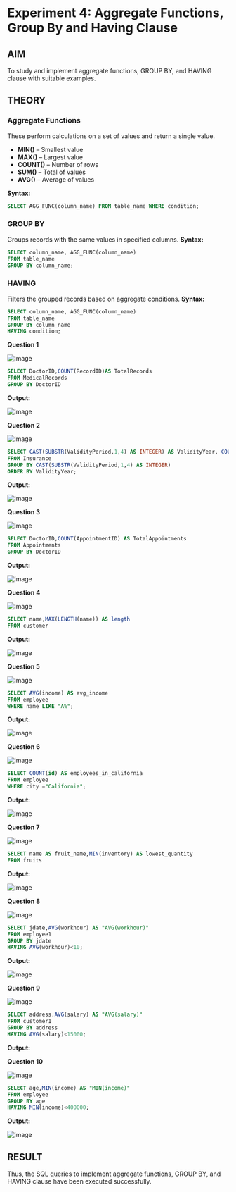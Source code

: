 # Experiment 4: Aggregate Functions, Group By and Having Clause

## AIM
To study and implement aggregate functions, GROUP BY, and HAVING clause with suitable examples.

## THEORY

### Aggregate Functions
These perform calculations on a set of values and return a single value.

- **MIN()** – Smallest value  
- **MAX()** – Largest value  
- **COUNT()** – Number of rows  
- **SUM()** – Total of values  
- **AVG()** – Average of values

**Syntax:**
```sql
SELECT AGG_FUNC(column_name) FROM table_name WHERE condition;
```
### GROUP BY
Groups records with the same values in specified columns.
**Syntax:**
```sql
SELECT column_name, AGG_FUNC(column_name)
FROM table_name
GROUP BY column_name;
```
### HAVING
Filters the grouped records based on aggregate conditions.
**Syntax:**
```sql
SELECT column_name, AGG_FUNC(column_name)
FROM table_name
GROUP BY column_name
HAVING condition;
```

**Question 1**

![image](https://github.com/user-attachments/assets/62055eb0-48cc-42a7-a900-f7ab05c795c1)

```sql
SELECT DoctorID,COUNT(RecordID)AS TotalRecords
FROM MedicalRecords 
GROUP BY DoctorID
```

**Output:**

![image](https://github.com/user-attachments/assets/a5f4c2ed-9300-407e-8184-8ccc11a08750)

**Question 2**

![image](https://github.com/user-attachments/assets/518db1a6-af55-40b7-8414-6c8f854c4aea)

```sql
SELECT CAST(SUBSTR(ValidityPeriod,1,4) AS INTEGER) AS ValidityYear, COUNT(DISTINCT PatientID) AS TotalPatients
FROM Insurance
GROUP BY CAST(SUBSTR(ValidityPeriod,1,4) AS INTEGER)
ORDER BY ValidityYear;
```

**Output:**

![image](https://github.com/user-attachments/assets/ba3871c5-8783-4664-a689-d198338920bf)

**Question 3**

![image](https://github.com/user-attachments/assets/64da832c-0891-4b85-a8d2-553811b3422e)

```sql
SELECT DoctorID,COUNT(AppointmentID) AS TotalAppointments
FROM Appointments
GROUP BY DoctorID
```

**Output:**

![image](https://github.com/user-attachments/assets/bbf5388c-c289-4428-9643-da405c2b397b)

**Question 4**

![image](https://github.com/user-attachments/assets/6d44a5a6-7355-4208-8ba3-7276333e57bd)

```sql
SELECT name,MAX(LENGTH(name)) AS length
FROM customer
```

**Output:**

![image](https://github.com/user-attachments/assets/c389f308-f13f-49a2-bbd9-508581377f12)

**Question 5**

![image](https://github.com/user-attachments/assets/8043ac55-4a51-4f24-a6b3-7e66199b7d82)

```sql
SELECT AVG(income) AS avg_income
FROM employee
WHERE name LIKE "A%";
```

**Output:**

![image](https://github.com/user-attachments/assets/e11ec43e-d388-4237-abdc-0c57b021bbaf)

**Question 6**

![image](https://github.com/user-attachments/assets/72431fd8-5e4e-4636-9c37-c3c22ca42398)

```sql
SELECT COUNT(id) AS employees_in_california
FROM employee
WHERE city ="California";
```

**Output:**

![image](https://github.com/user-attachments/assets/068e0169-d548-406f-bdb5-347168c897c7)

**Question 7**

![image](https://github.com/user-attachments/assets/3515ee75-17aa-4a57-b4e5-7d33f53bd9f2)

```sql
SELECT name AS fruit_name,MIN(inventory) AS lowest_quantity
FROM fruits
```

**Output:**

![image](https://github.com/user-attachments/assets/e63fe198-da03-4c4d-b3e9-d39edb553b3f)

**Question 8**

![image](https://github.com/user-attachments/assets/9b5f5b9d-9462-49b3-a345-0e3a2288a341)

```sql
SELECT jdate,AVG(workhour) AS "AVG(workhour)"
FROM employee1
GROUP BY jdate
HAVING AVG(workhour)<10;
```

**Output:**

![image](https://github.com/user-attachments/assets/c159a191-23d4-4ae3-a036-1261957250b9)

**Question 9**

![image](https://github.com/user-attachments/assets/7c3123c2-b8c1-437a-a8d5-63507b59aa5c)

```sql
SELECT address,AVG(salary) AS "AVG(salary)"
FROM customer1
GROUP BY address
HAVING AVG(salary)<15000;
```

**Output:**


**Question 10**

![image](https://github.com/user-attachments/assets/a82df8ee-5b55-44a6-8c3d-0ce0e4c8453e)

```sql
SELECT age,MIN(income) AS "MIN(income)"
FROM employee
GROUP BY age
HAVING MIN(income)<400000;
```

**Output:**

![image](https://github.com/user-attachments/assets/18091313-5f8b-4baa-ae54-f8f9d515fae0)

## RESULT
Thus, the SQL queries to implement aggregate functions, GROUP BY, and HAVING clause have been executed successfully.

